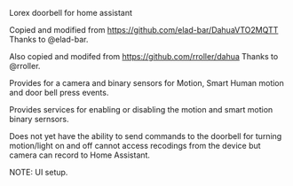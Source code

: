 
Lorex doorbell for home assistant

Copied and modified from https://github.com/elad-bar/DahuaVTO2MQTT Thanks to @elad-bar.

Also copied and modifed from https://github.com/rroller/dahua Thanks to @rroller.

Provides for a camera and binary sensors for Motion, Smart Human motion and door bell press events.

Provides services for enabling or disabling the motion and smart motion binary sernsors.

Does not yet have the ability to send commands to the doorbell for turning motion/light on and off cannot access recodings from the device but camera can record to Home Assistant.

NOTE: UI setup.
